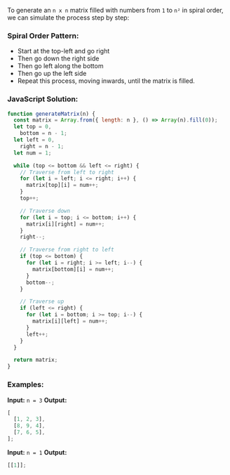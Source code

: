 To generate an `n x n` matrix filled with numbers from `1` to `n²` in spiral order, we can simulate the process step by step:

### Spiral Order Pattern:

- Start at the top-left and go right
- Then go down the right side
- Then go left along the bottom
- Then go up the left side
- Repeat this process, moving inwards, until the matrix is filled.

### JavaScript Solution:

```javascript
function generateMatrix(n) {
  const matrix = Array.from({ length: n }, () => Array(n).fill(0));
  let top = 0,
    bottom = n - 1;
  let left = 0,
    right = n - 1;
  let num = 1;

  while (top <= bottom && left <= right) {
    // Traverse from left to right
    for (let i = left; i <= right; i++) {
      matrix[top][i] = num++;
    }
    top++;

    // Traverse down
    for (let i = top; i <= bottom; i++) {
      matrix[i][right] = num++;
    }
    right--;

    // Traverse from right to left
    if (top <= bottom) {
      for (let i = right; i >= left; i--) {
        matrix[bottom][i] = num++;
      }
      bottom--;
    }

    // Traverse up
    if (left <= right) {
      for (let i = bottom; i >= top; i--) {
        matrix[i][left] = num++;
      }
      left++;
    }
  }

  return matrix;
}
```

### Examples:

**Input:** `n = 3`
**Output:**

```js
[
  [1, 2, 3],
  [8, 9, 4],
  [7, 6, 5],
];
```

**Input:** `n = 1`
**Output:**

```js
[[1]];
```
